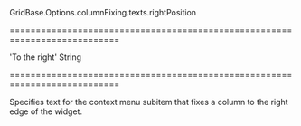 <!--id-->GridBase.Options.columnFixing.texts.rightPosition<!--/id-->
===========================================================================
<!--default-->'To the right'<!--/default-->
<!--type-->String<!--/type-->
===========================================================================

<!--shortDescription-->
Specifies text for the context menu subitem that fixes a column to the right edge of the widget.
<!--/shortDescription-->

<!--fullDescription-->

<!--/fullDescription-->